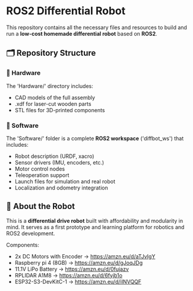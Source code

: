 # ROS2 Differential Robot

This repository contains all the necessary files and resources to build and run a **low-cost homemade differential robot** based on **ROS2**.

## 🗂 Repository Structure

### 📁 Hardware

The 'Hardware/' directory includes:
- CAD models of the full assembly
- .xdf for laser-cut wooden parts
- STL files for 3D-printed components

### 📁 Software

The 'Software/' folder is a complete **ROS2 workspace** ('diffbot_ws') that includes:
- Robot description (URDF, xacro)
- Sensor drivers (IMU, encoders, etc.)
- Motor control nodes
- Teleoperation support
- Launch files for simulation and real robot
- Localization and odometry integration

## 🤖 About the Robot

This is a **differential drive robot** built with affordability and modularity in mind. It serves as a first prototype and learning platform for robotics and ROS2 development.

Components:
- 2x DC Motors with Encoder -> https://amzn.eu/d/aTJvIgY
- Raspberry pi 4 (8GB) -> https://amzn.eu/d/gJoqJDg
- 11.1V LiPo Battery -> https://amzn.eu/d/0fujazv
- RPLIDAR A1M8 -> https://amzn.eu/d/6fyjb1o
- ESP32-S3-DevKitC-1 -> https://amzn.eu/d/iINVQQF
